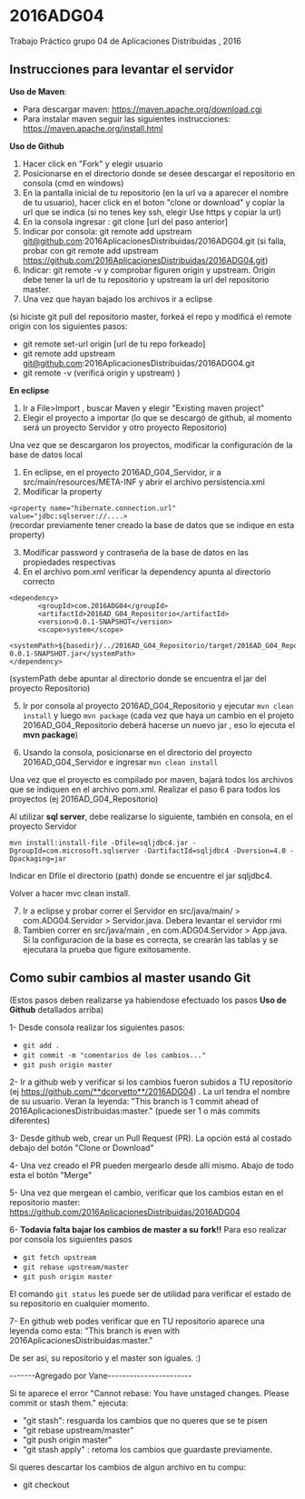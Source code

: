 # 2016ADG04
Trabajo Práctico grupo 04 de Aplicaciones Distribuidas , 2016


Instrucciones para levantar el servidor
-----------------------------------------

**Uso de Maven**:
- Para descargar maven: https://maven.apache.org/download.cgi 
- Para instalar maven seguir las siguientes instrucciones: https://maven.apache.org/install.html

**Uso de Github**

1. Hacer click en "Fork" y elegir usuario
2. Posicionarse en el directorio donde se desee descargar el repositorio en consola (cmd en windows)
3. En la pantalla inicial de tu repositorio (en la url va a aparecer el nombre de tu usuario), hacer click en  el boton "clone or download" y copiar la url que se indica (si no tenes key ssh, elegir Use https y copiar la url)
4. En la consola ingresar : git clone [url del paso anterior]
5. Indicar por consola: git remote add upstream git@github.com:2016AplicacionesDistribuidas/2016ADG04.git 
(si falla, probar con git remote add upstream https://github.com/2016AplicacionesDistribuidas/2016ADG04.git)
6. Indicar: git remote -v   y comprobar figuren origin y upstream. Origin debe tener la url de tu repositorio y upstream la url del repositorio master.
7. Una vez que hayan bajado los archivos ir a eclipse

(si hiciste git pull del repositorio master, forkeá el repo y modificá el remote origin con los siguientes pasos:
- git remote set-url origin  [url de tu repo forkeado]
- git remote add upstream git@github.com:2016AplicacionesDistribuidas/2016ADG04.git
- git remote -v (verificá origin y upstream)
)


**En eclipse**

1. Ir a File>Import , buscar Maven y elegir "Existing maven project"
2. Elegir el proyecto a importar (lo que se descargó de github, al momento será un proyecto Servidor y otro proyecto Repositorio)

Una vez que se descargaron los proyectos, modificar la configuración de la base de datos local

1. En eclipse, en el proyecto 2016AD_G04_Servidor, ir a src/main/resources/META-INF y abrir el archivo persistencia.xml
2. Modificar la property

```<property name="hibernate.connection.url" value="jdbc:sqlserver://....>```  
(recordar previamente tener creado la base de datos que se indique en esta property)

3. Modificar password y contraseña de la base de datos en las propiedades respectivas
4. En el archivo pom.xml verificar la dependency apunta al directorio correcto
```
<dependency>
       <groupId>com.2016ADG04</groupId>
       <artifactId>2016AD_G04_Repositorio</artifactId>
       <version>0.0.1-SNAPSHOT</version>
       <scope>system</scope>
       <systemPath>${basedir}/../2016AD_G04_Repositorio/target/2016AD_G04_Repositorio-0.0.1-SNAPSHOT.jar</systemPath>
</dependency>
```
(systemPath debe apuntar al directorio donde se encuentra el jar del proyecto Repositorio)

5. Ir por consola al proyecto 2016AD_G04_Repositorio y ejecutar ```mvn clean install``` y luego ```mvn package```  (cada vez que haya un cambio en el projeto 2016AD_G04_Repositorio deberá hacerse un nuevo jar , eso lo ejecuta el **mvn package**)

6. Usando la consola, posicionarse en el directorio del proyecto 2016AD_G04_Servidor e ingresar  ```mvn clean install```

Una vez que el proyecto es compilado por maven, bajará todos los archivos que se indiquen en el archivo pom.xml. Realizar el paso 6 para todos los proyectos (ej 2016AD_G04_Repositorio)

Al utilizar **sql server**, debe realizarse lo siguiente, también en consola, en el proyecto Servidor

```mvn install:install-file -Dfile=sqljdbc4.jar -DgroupId=com.microsoft.sqlserver -DartifactId=sqljdbc4 -Dversion=4.0 -Dpackaging=jar```

Indicar en Dfile el directorio (path) donde se encuentre el jar sqljdbc4.

Volver a hacer mvc clean install.


7. Ir a eclipse y probar correr el Servidor en src/java/main/ > com.ADG04.Servidor > Servidor.java. Debera levantar el servidor rmi
8. Tambien correr en src/java/main  , en com.ADG04.Servidor > App.java.  Si la configuracion de la base es correcta, se crearán las tablas y se ejecutara la prueba que figure exitosamente.


Como subir cambios al master usando Git
-----------------------------------------
(Estos pasos deben realizarse ya habiendose efectuado los pasos **Uso de Github** detallados arriba)

1- Desde consola realizar los siguientes pasos:

- ```git add .```
- ```git commit -m "comentarios de los cambios..."```
- ```git push origin master ```

2- Ir a github web y verificar si los cambios fueron subidos a TU repositorio (ej https://github.com/**dcorvetto**/2016ADG04) . La url tendra el nombre de su usuario. Veran la leyenda:
"This branch is 1 commit ahead of 2016AplicacionesDistribuidas:master." (puede ser 1 o más commits diferentes)

3- Desde github web, crear un Pull Request (PR). La opción está al costado debajo del botón "Clone or Download"

4- Una vez creado el PR pueden mergearlo desde allí mismo. Abajo de todo esta el botón "Merge"

5- Una vez que mergean el cambio, verificar que los cambios estan en el repositorio master: https://github.com/2016AplicacionesDistribuidas/2016ADG04

6- **Todavía falta bajar los cambios de master a su fork!!** Para eso realizar por consola los siguientes pasos

- ```git fetch upstream```
- ```git rebase upstream/master```
- ```git push origin master```

El comando ```git status``` les puede ser de utilidad para verificar el estado de su repositorio en cualquier momento.

7- En github web podes verificar que en TU repositorio aparece una leyenda como esta:
"This branch is even with 2016AplicacionesDistribuidas:master."

De ser así, su repositorio y el master son iguales. :)


-------Agregado por Vane-----------------------

Si te aparece el error "Cannot rebase: You have unstaged changes. Please commit or stash them."
ejecuta:
- "git stash": resguarda los cambios que no queres que se te pisen
- "git rebase upstream/master"
- "git push origin master"
- "git stash apply" : retoma los cambios que guardaste previamente.


Si queres descartar los cambios de algun archivo en tu compu:

- git checkout <file>
